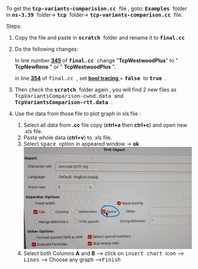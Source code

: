 To get the <kbd> **tcp-variants-comparision.cc** </kbd> file , goto: 
<kbd>**Examples** </kbd> folder in <kbd> **ns-3.39** </kbd> folder-> <kbd> **tcp** </kbd> folder-> <kbd> **tcp-variants-comparison.cc** </kbd>  file.

Steps:

1. Copy the file and paste in <kbd> **scratch** </kbd> folder and rename it to <kbd> **final.cc** </kbd>

2. Do the following changes:

   In line number <ins>**345**</ins> of <kbd> **final.cc** </kbd> change "**TcpWestwoodPlus**" to " **TcpNewReno** " or " **TcpWestwoodPlus** ".

   in line <ins>**354**</ins> of <kbd> final.cc </kbd> , set <ins> **bool tracing** </ins> = <kbd> **false** </kbd> to <kbd> **true** </kbd>.

3. Then check the <kbd> **scratch** </kbd>folder again , you will find 2 new files as <kbd> TcpVariantsComparison-cwnd.data </kbd> and <kbd> **TcpVariantsComparison-rtt.data** </kbd>.

4. Use the data from those file to plot graph in xls file :

   1) Select all data from **.cc** file copy (**ctrl+a** then **ctrl+c**) and open new .xls file.
   2) Paste whole data (**ctrl+v**) to .xls file.
   3) Select <kbd> space </kbd>option in appeared window -> **ok**
   ![](space.jpg)
   4) Select both Columns **A** and **B** --> click on <kbd> insert chart </kbd> icon --> <kbd>Lines</kbd> --> Choose any graph --><kbd>Finish</kbd>